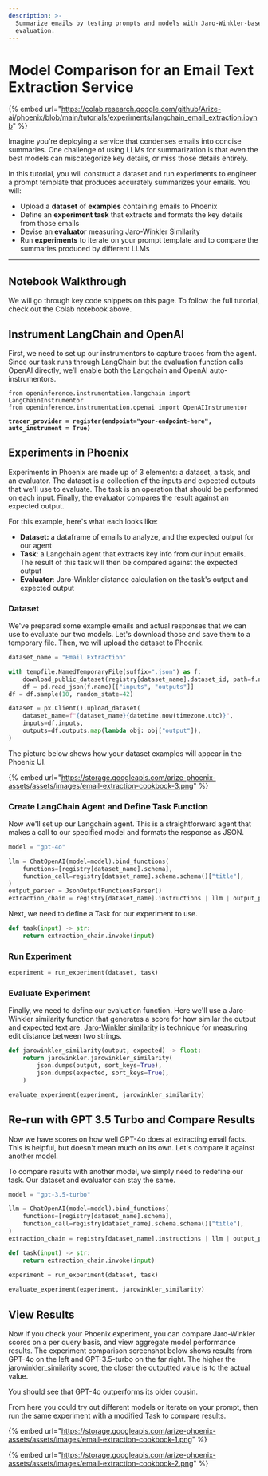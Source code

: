 ```yaml
---
description: >-
  Summarize emails by testing prompts and models with Jaro-Winkler-based
  evaluation.
---
```


# Model Comparison for an Email Text Extraction Service

{% embed url="https://colab.research.google.com/github/Arize-ai/phoenix/blob/main/tutorials/experiments/langchain_email_extraction.ipynb" %}

Imagine you're deploying a service that condenses emails into concise summaries. One challenge of using LLMs for summarization is that even the best models can miscategorize key details, or miss those details entirely.

In this tutorial, you will construct a dataset and run experiments to engineer a prompt template that produces accurately summarizes your emails. You will:

* Upload a **dataset** of **examples** containing emails to Phoenix
* Define an **experiment task** that extracts and formats the key details from those emails
* Devise an **evaluator** measuring Jaro-Winkler Similarity
* Run **experiments** to iterate on your prompt template and to compare the summaries produced by different LLMs

***

## Notebook Walkthrough

We will go through key code snippets on this page. To follow the full tutorial, check out the Colab notebook above.

## Instrument LangChain and OpenAI

First, we need to set up our instrumentors to capture traces from the agent. Since our task runs through LangChain but the evaluation function calls OpenAI directly, we’ll enable both the Langchain and OpenAI auto-instrumentors.&#x20;

<pre class="language-python"><code class="lang-python">from openinference.instrumentation.langchain import LangChainInstrumentor
from openinference.instrumentation.openai import OpenAIInstrumentor

<strong>tracer_provider = register(endpoint="your-endpoint-here", auto_instrument = True)
</strong></code></pre>

## Experiments in Phoenix

Experiments in Phoenix are made up of 3 elements: a dataset, a task, and an evaluator. The dataset is a collection of the inputs and expected outputs that we'll use to evaluate. The task is an operation that should be performed on each input. Finally, the evaluator compares the result against an expected output.

For this example, here's what each looks like:

* **Dataset:** a dataframe of emails to analyze, and the expected output for our agent
* **Task**: a Langchain agent that extracts key info from our input emails. The result of this task will then be compared against the expected output
* **Evaluator**: Jaro-Winkler distance calculation on the task's output and expected output

### Dataset

We've prepared some example emails and actual responses that we can use to evaluate our two models. Let's download those and save them to a temporary file. Then, we will upload the dataset to Phoenix.&#x20;

```python
dataset_name = "Email Extraction"

with tempfile.NamedTemporaryFile(suffix=".json") as f:
    download_public_dataset(registry[dataset_name].dataset_id, path=f.name)
    df = pd.read_json(f.name)[["inputs", "outputs"]]
df = df.sample(10, random_state=42)
```

```python
dataset = px.Client().upload_dataset(
    dataset_name=f"{dataset_name}{datetime.now(timezone.utc)}",
    inputs=df.inputs,
    outputs=df.outputs.map(lambda obj: obj["output"]),
)
```

The picture below shows how your dataset examples will appear in the Phoenix UI.&#x20;

{% embed url="https://storage.googleapis.com/arize-phoenix-assets/assets/images/email-extraction-cookbook-3.png" %}

### Create LangChain Agent and Define Task Function

Now we'll set up our Langchain agent. This is a straightforward agent that makes a call to our specified model and formats the response as JSON.

```python
model = "gpt-4o"

llm = ChatOpenAI(model=model).bind_functions(
    functions=[registry[dataset_name].schema],
    function_call=registry[dataset_name].schema.schema()["title"],
)
output_parser = JsonOutputFunctionsParser()
extraction_chain = registry[dataset_name].instructions | llm | output_parser
```

Next, we need to define a Task for our experiment to use.

```python
def task(input) -> str:
    return extraction_chain.invoke(input)
```

### Run Experiment

```python
experiment = run_experiment(dataset, task)
```

### Evaluate Experiment

Finally, we need to define our evaluation function. Here we'll use a Jaro-Winkler similarity function that generates a score for how similar the output and expected text are. [Jaro-Winkler similarity](https://www.google.com/url?q=https%3A%2F%2Fen.wikipedia.org%2Fwiki%2FJaro%25E2%2580%2593Winkler_distance) is technique for measuring edit distance between two strings.

```python
def jarowinkler_similarity(output, expected) -> float:
    return jarowinkler.jarowinkler_similarity(
        json.dumps(output, sort_keys=True),
        json.dumps(expected, sort_keys=True),
    )

evaluate_experiment(experiment, jarowinkler_similarity)
```

## Re-run with GPT 3.5 Turbo and Compare Results

Now we have scores on how well GPT-4o does at extracting email facts. This is helpful, but doesn't mean much on its own. Let's compare it against another model.

To compare results with another model, we simply need to redefine our task. Our dataset and evaluator can stay the same.

```python
model = "gpt-3.5-turbo"

llm = ChatOpenAI(model=model).bind_functions(
    functions=[registry[dataset_name].schema],
    function_call=registry[dataset_name].schema.schema()["title"],
)
extraction_chain = registry[dataset_name].instructions | llm | output_parser
```

```python
def task(input) -> str:
    return extraction_chain.invoke(input)
    
experiment = run_experiment(dataset, task)

evaluate_experiment(experiment, jarowinkler_similarity)
```

## View Results

Now if you check your Phoenix experiment, you can compare Jaro-Winkler scores on a per query basis, and view aggregate model performance results. The experiment comparison screenshot below shows results from GPT-4o on the left and GPT-3.5-turbo on the far right. The higher the jarowinkler\_similarity score, the closer the outputted value is to the actual value.

You should see that GPT-4o outperforms its older cousin.

From here you could try out different models or iterate on your prompt, then run the same experiment with a modified Task to compare results.

{% embed url="https://storage.googleapis.com/arize-phoenix-assets/assets/images/email-extraction-cookbook-1.png" %}

{% embed url="https://storage.googleapis.com/arize-phoenix-assets/assets/images/email-extraction-cookbook-2.png" %}



### &#x20; <a href="#generate-traces-to-annotate" id="generate-traces-to-annotate"></a>
